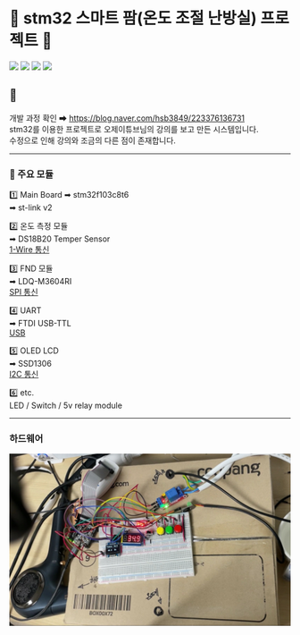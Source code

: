 # 🌟 stm32 스마트 팜(온도 조절 난방실) 프로젝트 🌟
<img src="https://img.shields.io/badge/stm32-03234B.svg?style=for-the-badge&logo=stmicroelectronics&logoColor=#03234B"/> <img src="https://img.shields.io/badge/C-A8B9CC.svg?style=for-the-badge&logo=c&logoColor=white"/> <img src="https://img.shields.io/badge/eclipseide-2C2255.svg?style=for-the-badge&logo=eclipseide&logoColor=white"/> <img src="https://img.shields.io/badge/arduino-00878F.svg?style=for-the-badge&logo=arduino&logoColor=white"/> </br>

## 📖
개발 과정 확인 ➡ <https://blog.naver.com/hsb3849/223376136731></br>
stm32를 이용한 프로젝트로 오제이튜브님의 강의를 보고 만든 시스템입니다. </br>
수정으로 인해 강의와 조금의 다른 점이 존재합니다. </br>


---
### 🌟 주요 모듈 

1️⃣ Main Board
➡ stm32f103c8t6 </br>
➡ st-link v2 </br>

2️⃣ 온도 측정 모듈 </br>
➡ DS18B20 Temper Sensor </br>
<ins>1-Wire 통신</ins> </br>

3️⃣ FND 모듈 </br>
➡ LDQ-M3604RI </br>
<ins>SPI 통신</ins> </br>

4️⃣ UART </br>
➡ FTDI USB-TTL </br>
<ins>USB</ins> </br>

5️⃣ OLED LCD </br>
➡ SSD1306 </br>
<ins>I2C 통신</ins> </br>

6️⃣ etc. </br>
LED / Switch / 5v relay module 

---

### 하드웨어
![하드웨어](https://github.com/hsb9823/stm32f103c8t6/blob/main/final.jpg)

